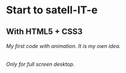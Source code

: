# Start to satell-IT-e
## With HTML5 + CSS3
###### My first code with animation. It is my own idea.
###### Only for full screen desktop.
